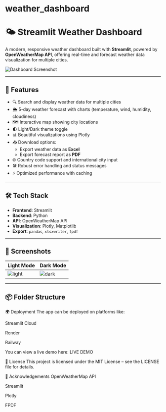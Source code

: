 # weather_dashboard
# 🌤️ Streamlit Weather Dashboard

A modern, responsive weather dashboard built with **Streamlit**, powered by **OpenWeatherMap API**, offering real-time and forecast weather data visualization for multiple cities.

![Dashboard Screenshot](assets/dashboard_screenshot.png)

---

## 🚀 Features

- 🔍 Search and display weather data for multiple cities
- 🌦️ 5-day weather forecast with charts (temperature, wind, humidity, cloudiness)
- 🗺️ Interactive map showing city locations
- 🌓 Light/Dark theme toggle
- 📊 Beautiful visualizations using Plotly
- 📥 Download options:
  - Export weather data as **Excel**
  - Export forecast report as **PDF**
- 🌐 Country code support and international city input
- 🛠️ Robust error handling and status messages
- ⚡ Optimized performance with caching

---

## 🛠️ Tech Stack

- **Frontend**: Streamlit
- **Backend**: Python
- **API**: OpenWeatherMap API
- **Visualization**: Plotly, Matplotlib
- **Export**: `pandas`, `xlsxwriter`, `fpdf`

---

## 📸 Screenshots

| Light Mode | Dark Mode |
|------------|-----------|
| ![light](assets/light_mode.png) | ![dark](assets/dark_mode.png) |

---

## 📦 Folder Structure


🌍 Deployment
The app can be deployed on platforms like:

Streamlit Cloud

Render

Railway

You can view a live demo here: LIVE DEMO

📜 License
This project is licensed under the MIT License – see the LICENSE file for details.

🙌 Acknowledgements
OpenWeatherMap API

Streamlit

Plotly

FPDF

